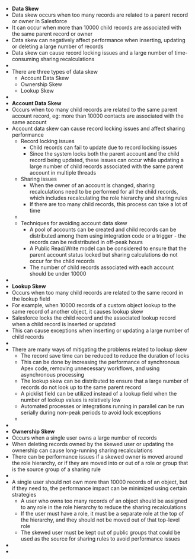 <!-----

Yay, no errors, warnings, or alerts!

Conversion time: 0.457 seconds.


Using this Markdown file:

1. Paste this output into your source file.
2. See the notes and action items below regarding this conversion run.
3. Check the rendered output (headings, lists, code blocks, tables) for proper
   formatting and use a linkchecker before you publish this page.

Conversion notes:

* Docs to Markdown version 1.0β34
* Sun Jan 29 2023 20:37:51 GMT-0800 (PST)
* Source doc: Untitled document
----->




* **Data Skew**
* Data skew occurs when too many records are related to a parent record or owner in Salesforce
* It can occur when more than 10000 child records are associated with the same parent record or owner
* Data skew can negatively affect performance when inserting, updating or deleting a large number of records
* Data skew can cause record locking issues and a large number of time-consuming sharing recalculations
* 
* There are three types of data skew
    * Account Data Skew
    * Ownership Skew
    * Lookup Skew
* 
* **Account Data Skew**
* Occurs when too many child records are related to the same parent account record, eg: more than 10000 contacts are associated with the same account
* Account data skew can cause record locking issues and affect sharing performance
    * Record locking issues
        * Child records can fail to update due to record locking issues
        * Since the system locks both the parent account and the child record being updated, these issues can occur while updating a large number of child records associated with the same parent account in multiple threads
    * Sharing issues
        * When the owner of an account is changed, sharing recalculations need to be performed for all the child records, which includes recalculating the role hierarchy and sharing rules
        * If there are too many child records, this process can take a lot of time
    * 
    * Techniques for avoiding account data skew
        * A pool of accounts can be created and child records can be distributed among them using integration code or a trigger - the records can be redistributed in off-peak hours
        * A Public Read/Write model can be considered to ensure that the parent account status locked but sharing calculations do not occur for the child records
        * The number of child records associated with each account should be under 10000
* 
* **Lookup Skew**
* Occurs when too many child records are related to the same record in the lookup field
* For example, when 10000 records of a custom object lookup to the same record of another object, it causes lookup skew
* Salesforce locks the child record and the associated lookup record when a child record is inserted or updated
* This can cause exceptions when inserting or updating a large number of child records
* 
* There are many ways of mitigating the problems related to lookup skew
    * The record save time can be reduced to reduce the duration of locks
    * This can be done by increasing the performance of synchronous Apex code, removing unnecessary workflows, and using asynchronous processing
    * The lookup skew can be distributed to ensure that a large number of records do not look up to the same parent record
    * A picklist field can be utilized instead of a lookup field when the number of lookup values is relatively low
    * Automated processes or integrations running in parallel can be run serially during non-peak periods to avoid lock exceptions
    * 
* 
* **Ownership Skew**
* Occurs when a single user owns a large number of records
* When deleting records owned by the skewed user or updating the ownership can cause long-running sharing recalculations
* There can be performance issues if a skewed owner is moved around the role hierarchy, or if they are moved into or out of a role or group that is the source group of a sharing rule
* 
* A single user should not own more than 10000 records of an object, but if they need to, the performance impact can be minimized using certain strategies
    * A user who owns too many records of an object should be assigned to any role in the role hierarchy to reduce the sharing recalculations
    * If the user must have a role, it must be a separate role at the top of the hierarchy, and they should not be moved out of that top-level role
    * The skewed user must be kept out of public groups that could be used as the source for sharing rules to avoid performance issues
* 
* 
